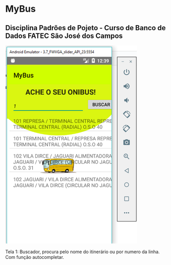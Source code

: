 # MyBus
## Disciplina Padrões de Pojeto - Curso de Banco de Dados FATEC São José dos Campos

![Imagem do Aplicativo](https://github.com/AndreMaurilio/MyBus/blob/master/mybus.png)

Tela 1: Buscador, procura pelo nome do itinerário ou por numero da linha. Com função autocompletar.

